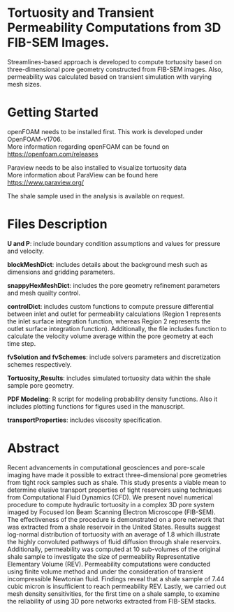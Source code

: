 #  Tortuosity and Transient Permeability Computations from 3D FIB-SEM Images. 
Streamlines-based approach is developed to compute tortuosity based on three-dimensional pore geometry constructed from FIB-SEM images. Also, permeability was calculated based on transient simulation with varying mesh sizes. 

#  Getting Started
openFOAM needs to be installed first. This work is developed under OpenFOAM-v1706.  
More information regarding openFOAM can be found on https://openfoam.com/releases  

Paraview needs to be also installed to visualize tortuosity data  
More information about ParaView can be found here https://www.paraview.org/ 

The shale sample used in the analysis is available on request. 

#  Files Description
**U and P**: include boundary condition assumptions and values for pressure and velocity. 

**blockMeshDict**: includes details about the background mesh such as dimensions and gridding parameters. 

**snappyHexMeshDict**: includes the pore geometry refinement parameters and mesh quailty control.

**controlDict**: includes custom functions to compute pressure differential between inlet and outlet for permeability calculations (Region 1 represents the inlet surface integration function, whereas Region 2 represents the outlet surface integration function). Additionally, the file includes function to calculate the velocity volume average within the pore geometry at each time step.

**fvSolution and fvSchemes**: include solvers parameters and discretization schemes respectively.

**Tortuosity_Results**: includes simulated tortuosity data within the shale sample pore geometry.

**PDF Modeling**: R script for modeling probability density functions. Also it includes plotting functions for figures used in the manuscript.  

**transportProperties**: includes viscosity specification.    



# Abstract
Recent advancements in computational geosciences and pore-scale imaging have
made it possible to extract three-dimensional pore geometries from tight rock samples
such as shale. This study presents a viable mean to determine elusive transport
properties of tight reservoirs using techniques from Computational Fluid Dynamics
(CFD). We present novel numerical procedure to compute hydraulic tortuosity in a
complex 3D pore system imaged by Focused Ion Beam Scanning Electron Microscope
(FIB-SEM). The effectiveness of the procedure is demonstrated on a pore network that
was extracted from a shale reservoir in the United States. Results suggest log-normal
distribution of tortuosity with an average of 1.8 which illustrate the highly convoluted
pathways of fluid diffusion through shale reservoirs. Additionally, permeability was
computed at 10 sub-volumes of the original shale sample to investigate the size of
permeability Representative Elementary Volume (REV). Permeability computations
were conducted using finite volume method and under the consideration of transient
incompressible Newtonian fluid. Findings reveal that a shale sample of 7.44 cubic
micron is insufficient to reach permeability REV. Lastly, we carried out mesh density
sensitivities, for the first time on a shale sample, to examine the reliability of using 3D
pore networks extracted from FIB-SEM stacks.
